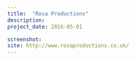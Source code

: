 ```yaml
---
title:  "Rosa Productions"
description: 
project_date: 2016-05-01

screenshot: 
site: http://www.rosaproductions.co.uk/
---
```



